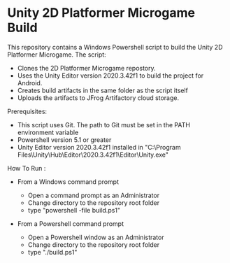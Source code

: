 # Unity 2D Platformer Microgame Build
This repository contains a Windows Powershell script to build the Unity 2D Platformer Microgame. The script:
- Clones the 2D Platformer Microgame repostory.
- Uses the Unity Editor version 2020.3.42f1 to build the project for Android.
- Creates build artifacts in the same folder as the script itself
- Uploads the artifacts to JFrog Artifactory cloud storage.

Prerequisites:
- This script uses Git. The path to Git must be set in the PATH environment variable
- Powershell version 5.1 or greater
- Unity Editor version 2020.3.42f1 installed in "C:\Program Files\Unity\Hub\Editor\2020.3.42f1\Editor\Unity.exe"

How To Run :
- From a Windows command prompt
     - Open a command prompt as an Administrator
     - Change directory to the repository root folder
     - type "powershell -file build.ps1"
     
- From a Powershell command prompt
     - Open a Powershell window as an Administrator
     - Change directory to the repository root folder
     - type "./build.ps1"

